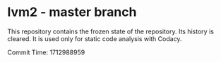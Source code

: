 # lvm2 - master branch

This repository contains the frozen state of the repository.
Its history is cleared. It is used only for static code
analysis with Codacy.

Commit Time: 1712988959